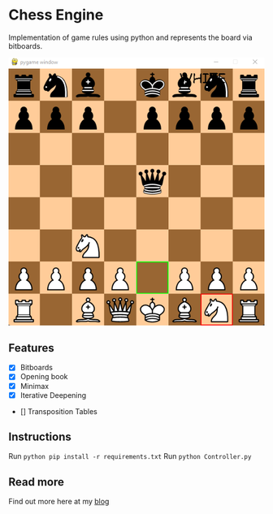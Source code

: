 # Chess Engine

Implementation of game rules using python and represents the board via bitboards.

![Screenshot of chess program!](https://github.com/Sean-Leishman/Chess/blob/master/docs/assets/chess.png?raw=true "Chess")

## Features
- [x] Bitboards
- [x] Opening book
- [x] Minimax
- [x] Iterative Deepening 
- [] Transposition Tables 

## Instructions
Run `python pip install -r requirements.txt`
Run `python Controller.py`

## Read more 
Find out more here at my [blog](https://www.blog.seanleishman.com/projects/chess/)
